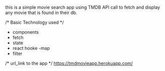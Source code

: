 this is a simple movie search app using TMDB API call to fetch and display any movie that is found in their db.


/* Basic Technology used */

- components
- fetch
- state
- react hooke
-map
- filter


/* url_link to the app */
https://tmdmovieapp.herokuapp.com/
